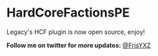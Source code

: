 # HardCoreFactionsPE
Legacy's HCF plugin is now open source, enjoy!

**Follow me on twitter for more updates:** [@FrisYXZ](https://twitter.com/FrisYXZ)
